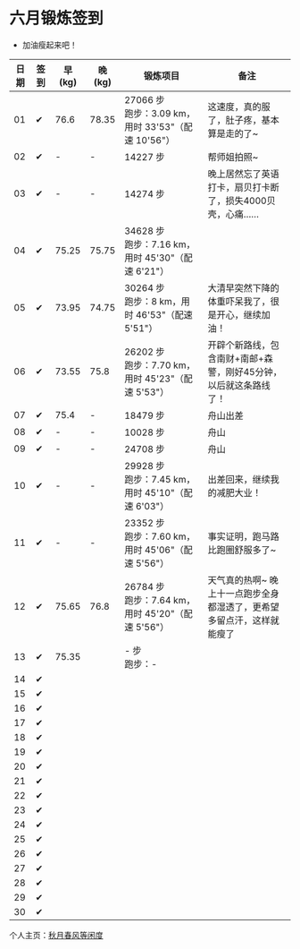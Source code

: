 # 六月锻炼签到

- 加油瘦起来吧！

| 日期 | 签到 | 早(kg) | 晚(kg) | 锻炼项目 | 备注 |
|----|---|---|---|---|---|
| 01 | ✔ | 76.6 | 78.35 | 27066 步<br>跑步：3.09 km，用时 33'53"（配速 10'56"） | 这速度，真的服了，肚子疼，基本算是走的了~ |
| 02 | ✔ | - | - | 14227 步 | 帮师姐拍照~ |
| 03 | ✔ | - | - | 14274 步 | 晚上居然忘了英语打卡，扇贝打卡断了，损失4000贝壳，心痛…… |
| 04 | ✔ | 75.25 | 75.75 | 34628 步<br>跑步：7.16 km，用时 45'30"（配速 6'21"） |  |
| 05 | ✔ | 73.95 | 74.75 | 30264 步<br>跑步：8 km，用时 46'53"（配速 5'51"） | 大清早突然下降的体重吓呆我了，很是开心，继续加油！ |
| 06 | ✔ | 73.55 | 75.8 | 26202 步<br>跑步：7.70 km，用时 45'23"（配速 5'53"） | 开辟个新路线，包含南财+南邮+森警，刚好45分钟，以后就这条路线了！ |
| 07 | ✔ | 75.4 | - | 18479 步 | 舟山出差 |
| 08 | ✔ | - | - | 10028 步 | 舟山 |
| 09 | ✔ | - | - | 24708 步 | 舟山 |
| 10 | ✔ | - | - | 29928 步<br>跑步：7.45 km，用时 45'10"（配速 6'03"） | 出差回来，继续我的减肥大业！ |
| 11 | ✔ | - | - | 23352 步<br>跑步：7.60 km，用时 45'06"（配速 5'56"） | 事实证明，跑马路比跑圈舒服多了~ |
| 12 | ✔ | 75.65 | 76.8 | 26784 步<br>跑步：7.64 km，用时 45'20"（配速 5'56"） | 天气真的热啊~ 晚上十一点跑步全身都湿透了，更希望多留点汗，这样就能瘦了 |
| 13 | ✔ | 75.35 |  | - 步<br>跑步：- |  |
| 14 | ✔ |  |  |  |  |
| 15 | ✔ |  |  |  |  |
| 16 | ✔ |  |  |  |  |
| 17 | ✔ |  |  |  |  |
| 18 | ✔ |  |  |  |  |
| 19 | ✔ |  |  |  |  |
| 20 | ✔ |  |  |  |  |
| 21 | ✔ |  |  |  |  |
| 22 | ✔ |  |  |  |  |
| 23 | ✔ |  |  |  |  |
| 24 | ✔ |  |  |  |  |
| 25 | ✔ |  |  |  |  |
| 26 | ✔ |  |  |  |  |
| 27 | ✔ |  |  |  |  |
| 28 | ✔ |  |  |  |  |
| 29 | ✔ |  |  |  |  |
| 30 | ✔ |  |  |  |  |

个人主页：<a href="http://renkaigis.com/" target="_blank">秋月春风等闲度</a>

